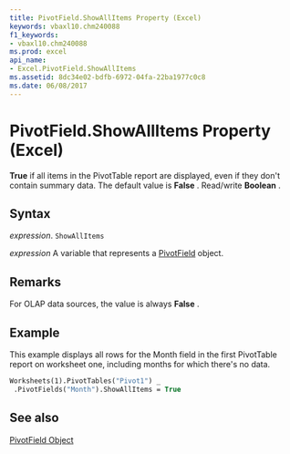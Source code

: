 ```yaml
---
title: PivotField.ShowAllItems Property (Excel)
keywords: vbaxl10.chm240088
f1_keywords:
- vbaxl10.chm240088
ms.prod: excel
api_name:
- Excel.PivotField.ShowAllItems
ms.assetid: 8dc34e02-bdfb-6972-04fa-22ba1977c0c8
ms.date: 06/08/2017
---
```



# PivotField.ShowAllItems Property (Excel)

 **True** if all items in the PivotTable report are displayed, even if they don't contain summary data. The default value is **False** . Read/write **Boolean** .


## Syntax

 _expression_. `ShowAllItems`

 _expression_ A variable that represents a [PivotField](./Excel.PivotField.md) object.


## Remarks

For OLAP data sources, the value is always  **False** .


## Example

This example displays all rows for the Month field in the first PivotTable report on worksheet one, including months for which there's no data.


```vb
Worksheets(1).PivotTables("Pivot1") _ 
 .PivotFields("Month").ShowAllItems = True
```


## See also


[PivotField Object](Excel.PivotField.md)

